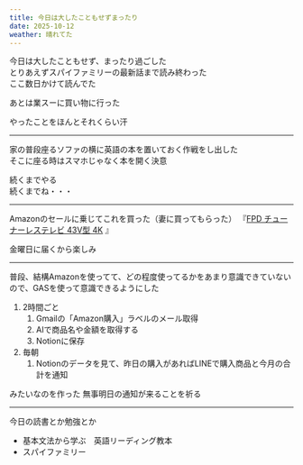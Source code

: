 ```yaml
---
title: 今日は大したこともせずまったり
date: 2025-10-12
weather: 晴れてた
---
```

今日は大したこともせず、まったり過ごした  
とりあえずスパイファミリーの最新話まで読み終わった  
ここ数日かけて読んでた

あとは業スーに買い物に行った

やったことをほんとそれくらい汗

---

家の普段座るソファの横に英語の本を置いておく作戦をし出した  
そこに座る時はスマホじゃなく本を開く決意

続くまでやる  
続くまでね・・・

---

Amazonのセールに乗じてこれを買った（妻に買ってもらった）
『[FPD チューナーレステレビ 43V型 4K](https://amazon.co.jp/dp/B0CRSZFCKM) 』

金曜日に届くから楽しみ

---

普段、結構Amazonを使ってて、どの程度使ってるかをあまり意識できていないので、GASを使って意識できるようにした

1. 2時間ごと
	1. Gmailの「Amazon購入」ラベルのメール取得
	2. AIで商品名や金額を取得する
	3. Notionに保存
2. 毎朝
	1. Notionのデータを見て、昨日の購入があればLINEで購入商品と今月の合計を通知

みたいなのを作った
無事明日の通知が来ることを祈る

---

今日の読書とか勉強とか
- 基本文法から学ぶ　英語リーディング教本
- スパイファミリー
